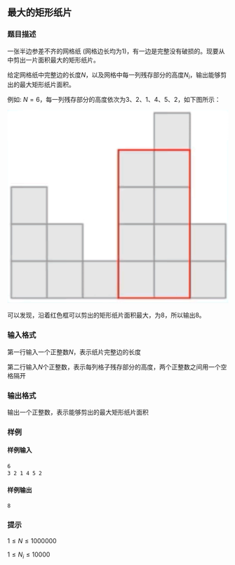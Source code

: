

## 最大的矩形纸片

### 题目描述

一张半边参差不齐的网格纸 (网格边长均为1)，有一边是完整没有破损的。现要从中剪出一片面积最大的矩形纸片。

给定网格纸中完整边的长度$N$，以及网格中每一列残存部分的高度$N_i$，输出能够剪出的最大矩形纸片面积。

例如: $N=6$，每一列残存部分的高度依次为3、2、1、4、5、2，如下图所示：

![image.png](../../assets/images/2023-12-08-14-50-09.png)

可以发现，沿着红色框可以剪出的矩形纸片面积最大，为8，所以输出8。

### 输入格式

第一行输入一个正整数$N$，表示纸片完整边的长度

第二行输入$N$个正整数，表示每列格子残存部分的高度，两个正整数之间用一个空格隔开

### 输出格式

输出一个正整数，表示能够剪出的最大矩形纸片面积

### 样例

#### 样例输入

```
6
3 2 1 4 5 2
```

#### 样例输出

```
8
```

### 提示

 $1 \le N \le 1000000$

 $1 \le N_i \le10000$
